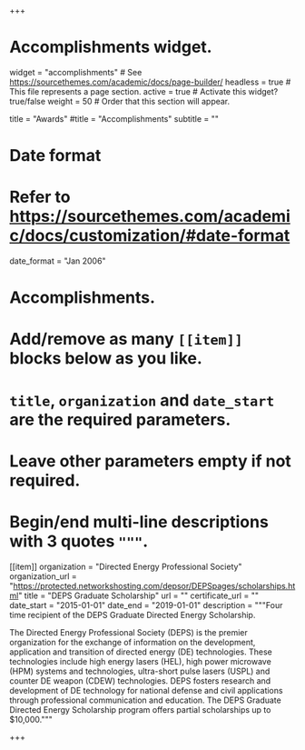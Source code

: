 +++
# Accomplishments widget.
widget = "accomplishments"  # See https://sourcethemes.com/academic/docs/page-builder/
headless = true  # This file represents a page section.
active = true  # Activate this widget? true/false
weight = 50  # Order that this section will appear.

title = "Awards"
#title = "Accomplish&shy;ments"
subtitle = ""

# Date format
#   Refer to https://sourcethemes.com/academic/docs/customization/#date-format
date_format = "Jan 2006"

# Accomplishments.
#   Add/remove as many `[[item]]` blocks below as you like.
#   `title`, `organization` and `date_start` are the required parameters.
#   Leave other parameters empty if not required.
#   Begin/end multi-line descriptions with 3 quotes `"""`.

[[item]]
  organization = "Directed Energy Professional Society"
  organization_url = "https://protected.networkshosting.com/depsor/DEPSpages/scholarships.html"
  title = "DEPS Graduate Scholarship"
  url = ""
  certificate_url = ""
  date_start = "2015-01-01"
  date_end = "2019-01-01"
  description = """Four time recipient of the DEPS Graduate Directed Energy Scholarship.

  The Directed Energy Professional Society (DEPS) is the premier organization for the exchange of information on the development, application and transition of directed energy (DE) technologies. These technologies include high energy lasers (HEL), high power microwave (HPM) systems and technologies, ultra-short pulse lasers (USPL) and counter DE weapon (CDEW) technologies. DEPS fosters research and development of DE technology for national defense and civil applications through professional communication and education.  The DEPS Graduate Directed Energy Scholarship program offers partial scholarships up to $10,000."""

+++
